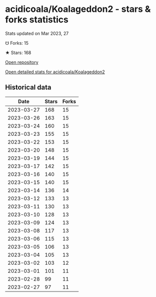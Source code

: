 # acidicoala/Koalageddon2 - stars & forks statistics

Stats updated on Mar 2023, 27

☋ Forks: 15

★ Stars: 168

[Open repository](https://github.com/acidicoala/Koalageddon2)

[Open detailed stats for acidicoala/Koalageddon2](https://reviewgithub.com/rep/acidicoala/Koalageddon2)

## Historical data
| Date | Stars | Forks |
|------|-------|-------|
| 2023-03-27 | 168 | 15 | 
| 2023-03-26 | 163 | 15 | 
| 2023-03-24 | 160 | 15 | 
| 2023-03-23 | 155 | 15 | 
| 2023-03-22 | 153 | 15 | 
| 2023-03-20 | 148 | 15 | 
| 2023-03-19 | 144 | 15 | 
| 2023-03-17 | 142 | 15 | 
| 2023-03-16 | 140 | 15 | 
| 2023-03-15 | 140 | 15 | 
| 2023-03-14 | 136 | 14 | 
| 2023-03-12 | 133 | 13 | 
| 2023-03-11 | 130 | 13 | 
| 2023-03-10 | 128 | 13 | 
| 2023-03-09 | 124 | 13 | 
| 2023-03-08 | 117 | 13 | 
| 2023-03-06 | 115 | 13 | 
| 2023-03-05 | 106 | 13 | 
| 2023-03-04 | 105 | 13 | 
| 2023-03-02 | 103 | 12 | 
| 2023-03-01 | 101 | 11 | 
| 2023-02-28 | 99 | 11 | 
| 2023-02-27 | 97 | 11 | 

